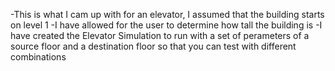 -This is what I cam up with for an elevator, I assumed that the building starts on level 1
-I have allowed for the user to determine how tall the building is
-I have created the Elevator Simulation to run with a set of perameters of a source floor and a destination floor so that you can test with different combinations
